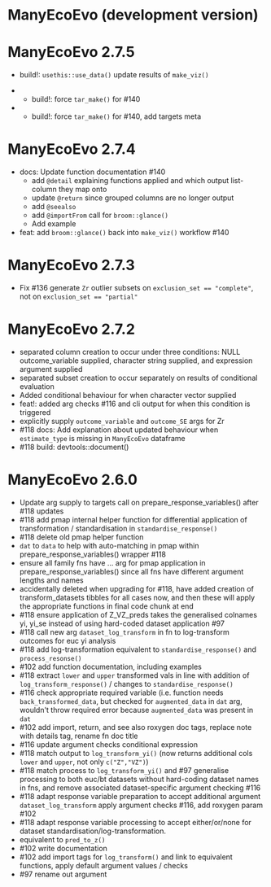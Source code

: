 # ManyEcoEvo (development version)

# ManyEcoEvo 2.7.5

<!-- NEWS.md is maintained by https://cynkra.github.io/fledge, do not edit -->

- build!: `usethis::use_data()` update results of `make_viz()`
* - build!: force `tar_make()` for #140
* - build!: force `tar_make()` for #140, add targets meta

# ManyEcoEvo 2.7.4

- docs: Update function documentation #140
  - add `@detail` explaining functions applied and which output list-column they map onto
  - update `@return` since grouped columns are no longer output
  - add `@seealso`
  - add `@importFrom` call for `broom::glance()`
  - Add example
- feat: add `broom::glance()` back into `make_viz()` workflow #140

# ManyEcoEvo 2.7.3

- Fix #136 generate `Zr` outlier subsets on `exclusion_set == "complete"`, not on `exclusion_set == "partial"`

# ManyEcoEvo 2.7.2

<!-- NEWS.md is maintained by https://cynkra.github.io/fledge, do not edit -->

- separated column creation to occur under three conditions: NULL outcome_variable supplied, character string supplied, and expression argument supplied
- separated subset creation to occur separately on results of conditional evaluation
- Added conditional behaviour for when character vector supplied
- feat!: added arg checks #116 and cli output for when this condition is triggered
- explicitly supply `outcome_variable` and `outcome_SE` args for Zr
- #118 docs: Add explanation about updated behaviour when `estimate_type` is missing in `ManyEcoEvo` dataframe
- #118 build: devtools::document()

# ManyEcoEvo 2.6.0

- Update arg supply to targets call on prepare_response_variables() after #118 updates
- #118 add pmap internal helper function for differential application of transformation / standardisation in `standardise_response()`
- #118 delete old pmap helper function
- `dat` to `data` to help with auto-matching in pmap within prepare_response_variables() wrapper #118
- ensure all family fns have ... arg for pmap application in prepare_response_variables() since all fns have different argument lengths and names
- accidentally deleted when upgrading for #118, have added creation of transform_datasets tibbles for all cases now, and then these will apply the appropriate functions in final code chunk at end
- #118 ensure application of Z_VZ_preds takes the generalised colnames yi, yi_se instead of using hard-coded dataset application #97
- #118 call new arg `dataset_log_transform` in fn to log-transform outcomes for euc yi analysis
- #118 add log-transformation equivalent to `standardise_response()` and `process_resonse()`
- #102 add function documentation, including examples
- #118 extract `lower` and `upper` transformed vals in line with addition of `log_transform_response()` / changes to `standardise_response()`
- #116 check appropriate required variable (i.e. function needs `back_transformed_data`, but checked for `augmented_data` in `dat` arg, wouldn't throw required error because `augmented_data` was present in `dat`
- #102 add import, return, and see also roxygen doc tags, replace note with details tag, rename fn doc title
- #116 update argument checks conditional expression
- #118 match output to `log_transform_yi()` (now returns additional cols `lower` and `upper`, not only `c("Z","VZ")`)
- #118 match process to `log_transform_yi()` and #97 generalise processing to both euc/bt datasets without hard-coding dataset names in fns, and remove associated dataset-specific argument checking #116
- #118 adapt response variable preparation to accept additional argument `dataset_log_transform` apply argument checks #116, add roxygen param #102
- #118 adapt response variable processing to accept either/or/none for dataset standardisation/log-transformation.
- equivalent to `pred_to_z()`
- #102 write documentation
- #102 add import tags for `log_transform()` and link to equivalent functions, apply default argument values / checks
- #97 rename out argument
